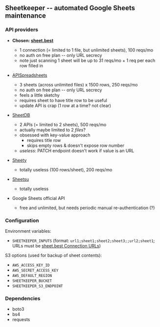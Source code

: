 ## Sheetkeeper -- automated Google Sheets maintenance

### API providers

- **Chosen: [sheet.best](https://sheet.best/#pricing)**
  - 1 connection (= limited to 1 file, but unlimited sheets), 100 reqs/mo
  - no auth on free plan -- only URL secrecy
  - note just scanning 1 sheet will be up to 31 reqs/mo + 1 req per each row filled in

- [APISpreadsheets](https://apispreadsheets.com/)
  - 3 sheets (across unlimited files) x 1500 rows, 250 reqs/mo
  - no auth on free plan -- only URL secrecy
  - feels a little sketchy
  - requires sheet to have title row to be useful
  - update API is crap (1 row at a time? not clear)

- [SheetDB](https://sheetdb.io/pricing)
  - 2 APIs (= limited to 2 sheets), 500 reqs/mo
  - actually maybe limited to 2 _files_?
  - obsessed with key-value approach
    - requires title row
    - skips empty rows & doesn't expose row number
  - _useless_: PATCH endpoint doesn't work if value is an URL

- [Sheety](https://sheety.co/pricing)
  - totally useless (100 rows/sheet), 200 reqs/mo

- [Sheetsu](https://sheetsu.com/pricing)
  - totally useless

- Google Sheets official API
  - free and unlimited, but needs periodic manual re-authentication (?)


### Configuration

Environment variables:

- `SHEETKEEPER_INPUTS` (format: `url1;sheet1;sheet2;sheet3;;url2;sheet1`; URLs must be [sheet.best Connection URLs](https://sheetbestdocs.netlify.app/#generating-your-rest-api))

S3 options (used for backup of sheet contents):

- `AWS_ACCESS_KEY_ID`
- `AWS_SECRET_ACCESS_KEY`
- `AWS_DEFAULT_REGION`
- `SHEETKEEPER_BUCKET`
- `SHEETKEEPER_S3_ENDPOINT`


### Dependencies

- boto3
- bs4
- requests

